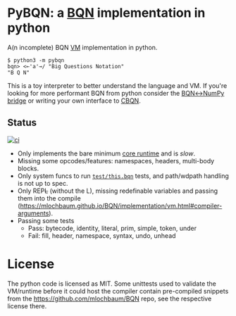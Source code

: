 # PyBQN: a [BQN](https://mlochbaum.github.io/BQN/) implementation in python
A(n incomplete) BQN [VM](https://mlochbaum.github.io/BQN/implementation/vm.html) implementation in python.

    $ python3 -m pybqn
    bqn> <⟜'a'⊸/ "Big Questions Notation"
    "B Q N"

This is a toy interpreter to better understand the language and VM. If you're looking for more performant BQN from python consider the [BQN↔NumPy bridge](https://github.com/vmchale/pybqn) or writing your own interface to [CBQN](https://github.com/dzaima/CBQN).

## Status 
[![ci](https://github.com/robbertvanginkel/pyBQN/actions/workflows/ci.yaml/badge.svg)](https://github.com/robbertvanginkel/pyBQN/actions/workflows/ci.yaml)

- Only implements the bare minimum [core runtime](https://github.com/mlochbaum/BQN) and is _slow_.
- Missing some opcodes/features: namespaces, headers, multi-body blocks.
- Only system funcs to run [`test/this.bqn`](https://github.com/mlochbaum/BQN/tree/master/test) tests, and path/wdpath handling is not up to spec.
- Only REP~~L~~ (without the L), missing redefinable variables and passing them into the compile (https://mlochbaum.github.io/BQN/implementation/vm.html#compiler-arguments).
- Passing some tests
  - Pass: bytecode, identity, literal, prim, simple, token, under
  - Fail: fill, header, namespace, syntax, undo, unhead

# License
The python code is licensed as MIT. Some unittests used to validate the VM/runtime before it could host the compiler contain pre-compiled snippets from the https://github.com/mlochbaum/BQN repo, see the respective license there.
